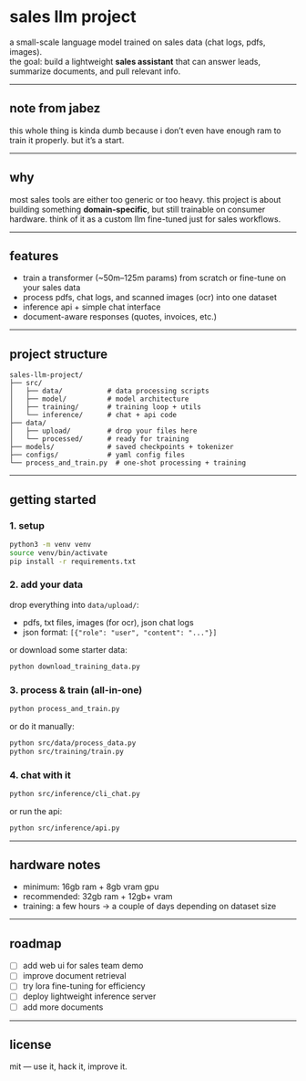 # sales llm project

a small-scale language model trained on sales data (chat logs, pdfs, images).  
the goal: build a lightweight **sales assistant** that can answer leads, summarize documents, and pull relevant info.  

---

## note from jabez
this whole thing is kinda dumb because i don’t even have enough ram to train it properly. but it’s a start.  

---

## why
most sales tools are either too generic or too heavy. this project is about building something **domain-specific**, but still trainable on consumer hardware. think of it as a custom llm fine-tuned just for sales workflows.

---

## features
- train a transformer (~50m–125m params) from scratch or fine-tune on your sales data  
- process pdfs, chat logs, and scanned images (ocr) into one dataset  
- inference api + simple chat interface  
- document-aware responses (quotes, invoices, etc.)  

---

## project structure

```
sales-llm-project/
├── src/
│   ├── data/           # data processing scripts
│   ├── model/          # model architecture
│   ├── training/       # training loop + utils
│   └── inference/      # chat + api code
├── data/
│   ├── upload/         # drop your files here
│   └── processed/      # ready for training
├── models/             # saved checkpoints + tokenizer
├── configs/            # yaml config files
└── process_and_train.py  # one-shot processing + training
```

---

## getting started

### 1. setup
```bash
python3 -m venv venv
source venv/bin/activate
pip install -r requirements.txt
```

### 2. add your data
drop everything into `data/upload/`:
- pdfs, txt files, images (for ocr), json chat logs  
- json format: `[{"role": "user", "content": "..."}]`  

or download some starter data:
```bash
python download_training_data.py
```

### 3. process & train (all-in-one)
```bash
python process_and_train.py
```

or do it manually:
```bash
python src/data/process_data.py
python src/training/train.py
```

### 4. chat with it
```bash
python src/inference/cli_chat.py
```

or run the api:
```bash
python src/inference/api.py
```

---

## hardware notes
- minimum: 16gb ram + 8gb vram gpu  
- recommended: 32gb ram + 12gb+ vram  
- training: a few hours → a couple of days depending on dataset size  

---

## roadmap
- [ ] add web ui for sales team demo  
- [ ] improve document retrieval  
- [ ] try lora fine-tuning for efficiency  
- [ ] deploy lightweight inference server  
- [ ] add more documents

---

## license
mit — use it, hack it, improve it.  
